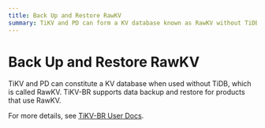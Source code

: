 ```yaml
---
title: Back Up and Restore RawKV
summary: TiKV and PD can form a KV database known as RawKV without TiDB. TiKV-BR supports data backup and restore for RawKV. For more details, visit the TiKV-BR User Docs on the TiKV website.
---
```


# Back Up and Restore RawKV

TiKV and PD can constitute a KV database when used without TiDB, which is called RawKV. TiKV-BR supports data backup and restore for products that use RawKV. 

For more details, see [TiKV-BR User Docs](https://tikv.org/docs/latest/concepts/explore-tikv-features/backup-restore/).
